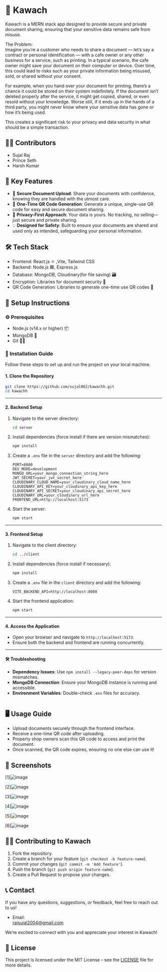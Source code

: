 # 🚀 Kawach

Kawach is a MERN stack app designed to provide secure and private document sharing, ensuring that your sensitive data remains safe from misuse.

The Problem:  
Imagine you’re a customer who needs to share a document — let’s say a contract or personal identification — with a cafe owner or any other business for a service, such as printing. In a typical scenario, the cafe owner might save your document on their computer or device. Over time, this could lead to risks such as your private information being misused, sold, or shared without your consent.  

For example, when you hand over your document for printing, there’s a chance it could be stored on their system indefinitely. If the document isn’t deleted properly after the service, it might get copied, shared, or even resold without your knowledge. Worse still, if it ends up in the hands of a third party, you might never know where your sensitive data has gone or how it’s being used.  

This creates a significant risk to your privacy and data security in what should be a simple transaction.


## 👨‍💻 Contributors
- Sujal Raj
- Prince Seth
- Harsh Kumar


## 🌟 Key Features
- 📄 **Secure Document Upload**: Share your documents with confidence, knowing they are handled with the utmost care.  
- 📱 **One-Time QR Code Generation**: Generate a unique, single-use QR code for easy and secure document sharing.  
- 🔑 **Privacy-First Approach**: Your data is yours. No tracking, no selling—just secure and private sharing.  
- 💡 **Designed for Safety**: Built to ensure your documents are shared and used only as intended, safeguarding your personal information.  

## 🛠 Tech Stack
- Frontend: React.js ⚛ ,Vite, Tailwind CSS
- Backend: Node.js 🟩, Express.js
- Database: MongoDB, Cloudinary(for file saving) 🗃
- Encryption: Libraries for document security 🔐
- QR Code Generation: Libraries to generate one-time use QR codes 📸



## 🔧 Setup Instructions

### ⚙ Prerequisites
- Node.js (v14.x or higher) 📦
- MongoDB 🌱
- Git 🧑‍💻


### 🚀 Installation Guide  

Follow these steps to set up and run the project on your local machine.  

#### 1. Clone the Repository  
```bash
git clone https://github.com/sujal862/kawachh.git
cd kawachh
```  

---

#### 2. Backend Setup  
1. Navigate to the server directory:  
   ```bash
   cd server
   ```  

2. Install dependencies (force install if there are version mismatches):  
   ```bash
   npm install 
   ```  

3. Create a `.env` file in the `server` directory and add the following:  
   ```env
   PORT=8080
   DEV_MODE=development
   MONGO_URL=your_mongo_connection_string_here
   JWT_SECRET=your_jwt_secret_here
   CLOUDINARY_CLOUD_NAME=your_cloudinary_cloud_name_here
   CLOUDINARY_API_KEY=your_cloudinary_api_key_here
   CLOUDINARY_API_SECRET=your_cloudinary_api_secret_here
   CLOUDINARY_URL=your_cloudinary_url_here
   FRONTEND_URL=http://localhost:5173
   ```  

4. Start the server:  
   ```bash
   npm start
   ```  

---

#### 3. Frontend Setup  
1. Navigate to the client directory:  
   ```bash
   cd ../client
   ```  

2. Install dependencies (force install if necessary):  
   ```bash
   npm install
   ```  

3. Create a `.env` file in the `client` directory and add the following:  
   ```env
   VITE_BACKEND_API=http://localhost:8080
   ```  

4. Start the frontend application:  
   ```bash
   npm start
   ```  

---

#### 4. Access the Application  
- Open your browser and navigate to `http://localhost:5173`.  
- Ensure both the backend and frontend are running concurrently.  

---

#### 🛠 Troubleshooting  
- **Dependency Issues**: Use `npm install --legacy-peer-deps` for version mismatches.  
- **MongoDB Connection**: Ensure your MongoDB instance is running and accessible.  
- **Environment Variables**: Double-check `.env` files for accuracy.  
```

```

## 🖥 Usage Guide
- Upload documents securely through the frontend interface.
- Receive a one-time QR code after uploading.
- Property shop owners scan this QR code to access and print the document.
- Once scanned, the QR code expires, ensuring no one else can use it!

## 📸 Screenshots
[1]![image](https://github.com/user-attachments/assets/644868c4-59b4-4fdf-b661-5605045379ea)

[2]![image](https://github.com/user-attachments/assets/d534657a-0eb1-4289-8155-8e4d8cef52f8)

[3]![image](https://github.com/user-attachments/assets/003a036a-e4a9-4fe9-bc66-6762495ff44a)

[4]![image](https://github.com/user-attachments/assets/8e0cd0ea-cf5b-4cec-99ac-7751f51b97ee)

[5]![image](https://github.com/user-attachments/assets/4b80e5c0-421e-4c54-a3b0-55dc4221af32)

[6]![image](https://github.com/user-attachments/assets/235276c5-b80f-449e-8bc3-fb323234d3f7)

## 👨‍💻 Contributing to Kawach
1. Fork the repository.
2. Create a branch for your feature (`git checkout -b feature-name`).
3. Commit your changes (`git commit -m 'Add feature'`).
4. Push the branch (`git push origin feature-name`).
5. Create a Pull Request to propose your changes.

## 📞 Contact
If you have any questions, suggestions, or feedback, feel free to reach out to us!

- Email:  
  [rajsujal2004@gmail.com](mailto:rajsujal2004@gmail.com)

We’re excited to connect with you and appreciate your interest in Kawach!

## 📜 License
This project is licensed under the MIT License – see the [LICENSE](./LICENSE) file for more details.

